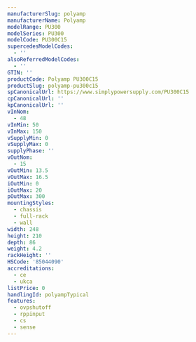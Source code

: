 ```yaml
---
manufacturerSlug: polyamp
manufacturerName: Polyamp
modelRange: PU300
modelSeries: PU300
modelCode: PU300C15
supercedesModelCodes:
  - ''
alsoReferredModelCodes:
  - ''
GTIN: ''
productCode: Polyamp PU300C15
productSlug: polyamp-pu300c15
spCanonicalUrl: https://www.simplypowersupply.com/PU300C15
cpCanonicalUrl: ''
kpCanonicalUrl: ''
vInNom:
  - 48
vInMin: 50
vInMax: 150
vSupplyMin: 0
vSupplyMax: 0
supplyPhase: ''
vOutNom:
  - 15
vOutMin: 13.5
vOutMax: 16.5
iOutMin: 0
iOutMax: 20
pOutMax: 300
mountingStyles:
  - chassis
  - full-rack
  - wall
width: 248
height: 210
depth: 86
weight: 4.2
rackHeight: ''
HSCode: '85044090'
accreditations:
  - ce
  - ukca
listPrice: 0
handlingId: polyampTypical
features:
  - ovpshutoff
  - rppinput
  - cs
  - sense
---
```

